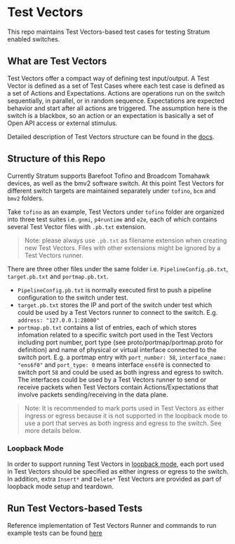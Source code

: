# Test Vectors

This repo maintains Test Vectors-based test cases for testing Stratum enabled switches.

## What are Test Vectors

Test Vectors offer a compact way of defining test input/output. A Test Vector is defined as a set of Test Cases where each test case is defined as a set of Actions and Expectations. Actions are operations run on the switch sequentially, in parallel, or in random sequence. Expectations are expected behavior and start after all actions are triggered. The assumption here is the switch is a blackbox, so an action or an expectation is basically a set of Open API access or external stimulus.

Detailed description of Test Vectors structure can be found in the [docs](docs/testvectors_overview.md).

## Structure of this Repo

Currently Stratum supports Barefoot Tofino and Broadcom Tomahawk devices, as well as the bmv2 software switch. At this point Test Vectors for different switch targets are maintained separately under `tofino`, `bcm` and `bmv2` folders.

Take `tofino` as an example, Test Vectors under `tofino` folder are organized into three test suites i.e. `gnmi`, `p4runtime` and `e2e`, each of which contains several Test Vector files with `.pb.txt`  extension.

> Note: please always use `.pb.txt` as filename extension when creating new Test Vectors. Files with other extensions might be ignored by a Test Vectors runner.

There are three other files under the same folder i.e. `PipelineConfig.pb.txt`, `target.pb.txt` and `portmap.pb.txt`.
* `PipelineConfig.pb.txt` is normally executed first to push a pipeline configuration to the switch under test.
* `target.pb.txt` stores the IP and port of the switch under test which could be used by a Test Vectors runner to connect to the switch. E.g. `address: "127.0.0.1:28000"`
* `portmap.pb.txt` contains a list of entries, each of which stores infomation related to a specific switch port used in the Test Vectors including port number, port type (see proto/portmap/portmap.proto for definition) and name of physical or virtual interface connected to the switch port. E.g. a portmap entry with `port_number: 58`, `interface_name: "ens6f0"` and `port_type: 0` means interface `ens6f0` is connected to switch port `58` and could be used as both ingress and egress to switch. The interfaces could be used by a Test Vectors runner to send or receive packets when Test Vectors contain Actions/Expectations that involve packets sending/receiving in the data plane.
> Note: It is recommended to mark ports used in Test Vectors as either ingress or egress because it is not supported in the loopback mode to use a port that serves as both ingress and egress to the switch. See more details below.

### Loopback Mode

In order to support running Test Vectors in [loopback mode](https://github.com/stratum/testvectors-runner/blob/master/docs/loopback.md), each port used in Test Vectors should be specified as either ingress or egress to the switch. In addition, extra `Insert*` and `Delete*` Test Vectors are provided as part of loopback mode setup and teardown.

## Run Test Vectors-based Tests

Reference implementation of Test Vectors Runner and commands to run example tests can be found [here](https://github.com/stratum/testvectors-runner)
